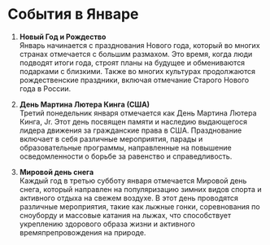 # События в Январе

1. **Новый Год и Рождество**  
   Январь начинается с празднования Нового года, который во многих странах отмечается с большим размахом. Это время, когда люди подводят итоги года, строят планы на будущее и обмениваются подарками с близкими. Также во многих культурах продолжаются рождественские праздники, включая отмечание Старого Нового года в России.

2. **День Мартина Лютера Кинга (США)**  
   Третий понедельник января отмечается как День Мартина Лютера Кинга, Jr. Этот день посвящен памяти и наследию выдающегося лидера движения за гражданские права в США. Празднование включает в себя различные мероприятия, парады и образовательные программы, направленные на повышение осведомленности о борьбе за равенство и справедливость.

3. **Мировой день снега**  
   Каждый год в третью субботу января отмечается Мировой день снега, который направлен на популяризацию зимних видов спорта и активного отдыха на свежем воздухе. В этот день проводятся различные мероприятия, такие как лыжные гонки, соревнования по сноуборду и массовые катания на лыжах, что способствует укреплению здорового образа жизни и активного времяпрепровождения на природе.

